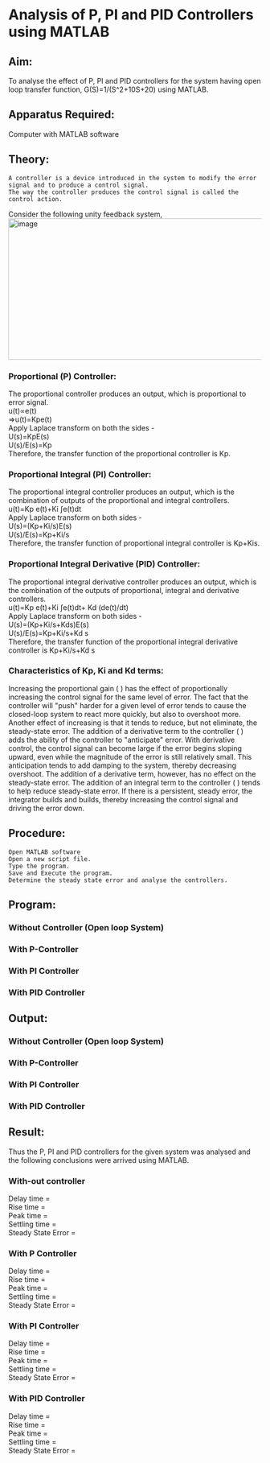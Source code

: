 # Analysis of P, PI and PID Controllers using MATLAB
## Aim:
To analyse the effect of P, PI and PID controllers for the system having open loop transfer function, G(S)=1/(S^2+10S+20) using MATLAB. 
## Apparatus Required:
Computer with MATLAB software

## Theory:
	A controller is a device introduced in the system to modify the error signal and to produce a control signal. 
	The way the controller produces the control signal is called the control action.

Consider the following unity feedback system,
 <img width="823" height="281" alt="image" src="https://github.com/user-attachments/assets/36e49512-cf47-4fec-b00c-f79dc0af1c5f" />

### Proportional (P) Controller:
The proportional controller produces an output, which is proportional to error signal.<br>
u(t)∝e(t) <br>
⇒u(t)=Kpe(t) <br>
Apply Laplace transform on both the sides - <br>
U(s)=KpE(s) <br>
U(s)/E(s)=Kp <br>
Therefore, the transfer function of the proportional controller is Kp.

### Proportional Integral (PI) Controller:
The proportional integral controller produces an output, which is the combination of outputs of the proportional and integral controllers. <br>
u(t)=Kp e(t)+Ki ∫e(t)dt <br>
Apply Laplace transform on both sides - <br>
U(s)=(Kp+Ki/s)E(s) <br>
U(s)/E(s)=Kp+Ki/s <br>
Therefore, the transfer function of proportional integral controller is Kp+Kis. <br>

### Proportional Integral Derivative (PID) Controller:
The proportional integral derivative controller produces an output, which is the combination of the outputs of proportional, integral and derivative controllers. <br>
u(t)=Kp e(t)+Ki ∫e(t)dt+ Kd (de(t)/dt) <br>
Apply Laplace transform on both sides - <br>
U(s)=(Kp+Ki/s+Kds)E(s) <br>
U(s)/E(s)=Kp+Ki/s+Kd s <br>
Therefore, the transfer function of the proportional integral derivative controller is Kp+Ki/s+Kd s

### Characteristics of Kp, Ki and Kd terms:

Increasing the proportional gain ( ) has the effect of proportionally increasing the control signal for the same level of error. The fact that the controller will "push" harder for a given level of error tends to cause the closed-loop system to react more quickly, but also to overshoot more. Another effect of increasing   is that it tends to reduce, but not eliminate, the steady-state error.
The addition of a derivative term to the controller ( ) adds the ability of the controller to "anticipate" error. With derivative control, the control signal can become large if the error begins sloping upward, even while the magnitude of the error is still relatively small. This anticipation tends to add damping to the system, thereby decreasing overshoot. The addition of a derivative term, however, has no effect on the steady-state error.
The addition of an integral term to the controller ( ) tends to help reduce steady-state error. If there is a persistent, steady error, the integrator builds and builds, thereby increasing the control signal and driving the error down. 
 


## Procedure:
	Open MATLAB software
	Open a new script file.
	Type the program.
	Save and Execute the program.
	Determine the steady state error and analyse the controllers.
## Program: 
### Without Controller (Open loop System)


### With P-Controller

### With PI Controller

### With PID Controller

## Output: 
### Without Controller (Open loop System)


### With P-Controller

### With PI Controller

### With PID Controller


## Result:
Thus the P, PI and PID controllers for the given system was analysed and the following conclusions were arrived using MATLAB. <br>
### With-out controller 
Delay time =         <br>
Rise time =             <br>
Peak time =           <br>
Settling time =            <br>
Steady State Error =        <br>
### With P Controller 
Delay time =         <br>
Rise time =             <br>
Peak time =           <br>
Settling time =            <br>
Steady State Error =        <br>
### With PI Controller 
Delay time =         <br>
Rise time =             <br>
Peak time =           <br>
Settling time =            <br>
Steady State Error =        <br>
### With PID Controller 
Delay time =         <br>
Rise time =             <br>
Peak time =           <br>
Settling time =            <br>
Steady State Error =        <br>




